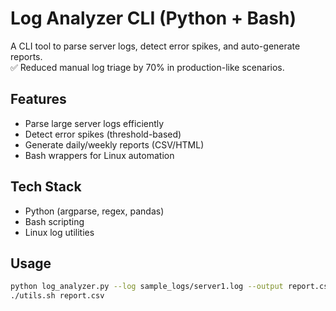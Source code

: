 # Log Analyzer CLI (Python + Bash)

A CLI tool to parse server logs, detect error spikes, and auto-generate reports.  
✅ Reduced manual log triage by 70% in production-like scenarios.  

## Features
- Parse large server logs efficiently
- Detect error spikes (threshold-based)
- Generate daily/weekly reports (CSV/HTML)
- Bash wrappers for Linux automation

## Tech Stack
- Python (argparse, regex, pandas)
- Bash scripting
- Linux log utilities

## Usage
```bash
python log_analyzer.py --log sample_logs/server1.log --output report.csv
./utils.sh report.csv
